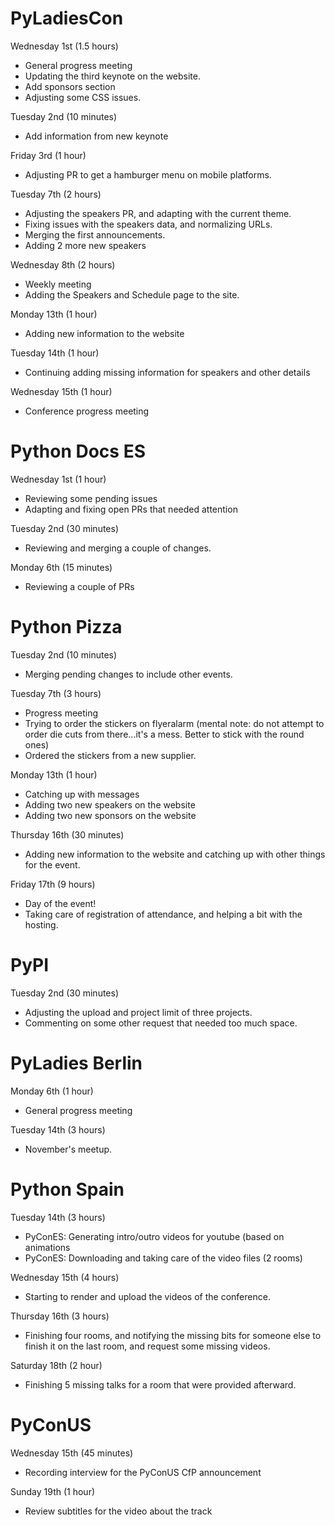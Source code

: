 # PyLadiesCon

Wednesday 1st (1.5 hours)

* General progress meeting
* Updating the third keynote on the website.
* Add sponsors section
* Adjusting some CSS issues.

Tuesday 2nd (10 minutes)

* Add information from new keynote

Friday 3rd (1 hour)

* Adjusting PR to get a hamburger menu on mobile platforms.

Tuesday 7th (2 hours)

* Adjusting the speakers PR, and adapting with the current theme.
* Fixing issues with the speakers data, and normalizing URLs.
* Merging the first announcements.
* Adding 2 more new speakers

Wednesday 8th (2 hours)

* Weekly meeting
* Adding the Speakers and Schedule page to the site.

Monday 13th (1 hour)

* Adding new information to the website

Tuesday 14th (1 hour)

* Continuing adding missing information for speakers and other details

Wednesday 15th (1 hour)

* Conference progress meeting

# Python Docs ES

Wednesday 1st (1 hour)

* Reviewing some pending issues
* Adapting and fixing open PRs that needed attention

Tuesday 2nd (30 minutes)

* Reviewing and merging a couple of changes.

Monday 6th (15 minutes)

* Reviewing a couple of PRs

# Python Pizza

Tuesday 2nd (10 minutes)

* Merging pending changes to include other  events.

Tuesday 7th (3 hours)

* Progress meeting
* Trying to order the stickers on flyeralarm (mental note: do not attempt
  to order die cuts from there...it's a mess. Better to stick with the round
  ones)
* Ordered the stickers from a new supplier.

Monday 13th (1 hour)

* Catching up with messages
* Adding two new speakers on the website
* Adding two new sponsors on the website

Thursday 16th (30 minutes)

* Adding new information to the website
  and catching up with other things for the event.

Friday 17th (9 hours)

* Day of the event!
* Taking care of registration of attendance, and helping a bit
  with the hosting.

# PyPI

Tuesday 2nd (30 minutes)

* Adjusting the upload and project limit of three projects.
* Commenting on some other request that needed too much space.

# PyLadies Berlin

Monday 6th (1 hour)

* General progress meeting

Tuesday 14th (3 hours)

* November's meetup.

# Python Spain

Tuesday 14th (3 hours)

* PyConES: Generating intro/outro videos for youtube (based on animations
* PyConES: Downloading and taking care of the video files (2 rooms)

Wednesday 15th (4 hours)

* Starting to render and upload the videos of the conference.

Thursday 16th (3 hours)

* Finishing four rooms, and notifying the missing bits for someone
  else to finish it on the last room, and request some missing videos.

Saturday 18th (2 hour)

* Finishing 5 missing talks for a room that were provided afterward.

# PyConUS

Wednesday 15th (45 minutes)

* Recording interview for the PyConUS CfP announcement

Sunday 19th (1 hour)

* Review subtitles for the video about the track
